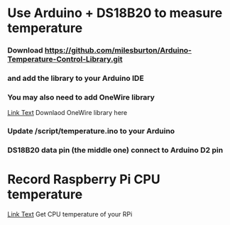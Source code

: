 # Use Arduino + DS18B20 to measure temperature
### Download https://github.com/milesburton/Arduino-Temperature-Control-Library.git 
### and add the library to your Arduino IDE
### You may also need to add OneWire library
[Link Text](https://www.arduinolibraries.info/libraries/one-wire "OneWire") Downlaod OneWire library here 

### Update /script/temperature.ino to your Arduino
### DS18B20 data pin (the middle one) connect to Arduino D2 pin

# Record Raspberry Pi CPU temperature
[Link Text](https://www.raspberrypi.org/forums/viewtopic.php?t=34994 "Get CPU temperature of your RPi") Get CPU temperature of your RPi
